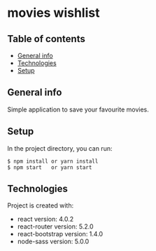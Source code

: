 # movies wishlist
## Table of contents
* [General info](#general-info)
* [Technologies](#technologies)
* [Setup](#setup)

## General info
Simple application to save your favourite movies.

## Setup
In the project directory, you can run:
```
$ npm install or yarn install
$ npm start   or yarn start
```

## Technologies
Project is created with:
- react version: 4.0.2
- react-router version: 5.2.0
- react-bootstrap version: 1.4.0
- node-sass version: 5.0.0
